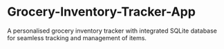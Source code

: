 # Grocery-Inventory-Tracker-App
A personalised grocery inventory tracker with integrated SQLite database for seamless tracking and management of items.
